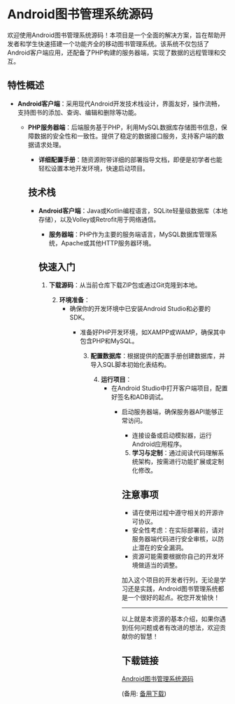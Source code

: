 # Android图书管理系统源码

欢迎使用Android图书管理系统源码！本项目是一个全面的解决方案，旨在帮助开发者和学生快速搭建一个功能齐全的移动图书管理系统。该系统不仅包括了Android客户端应用，还配备了PHP构建的服务器端，实现了数据的远程管理和交互。

## 特性概述

- **Android客户端**：采用现代Android开发技术栈设计，界面友好，操作流畅，支持图书的添加、查询、编辑和删除等功能。

  - **PHP服务器端**：后端服务基于PHP，利用MySQL数据库存储图书信息，保障数据的安全性和一致性。提供了稳定的数据接口服务，支持客户端的数据请求处理。

    - **详细配置手册**：随资源附带详细的部署指导文档，即便是初学者也能轻松设置本地开发环境，快速启动项目。

    ## 技术栈

    - **Android客户端**：Java或Kotlin编程语言，SQLite轻量级数据库（本地存储），以及Volley或Retrofit用于网络通信。

      - **服务器端**：PHP作为主要的服务端语言，MySQL数据库管理系统，Apache或其他HTTP服务器环境。

      ## 快速入门

      1. **下载源码**：从当前仓库下载ZIP包或通过Git克隆到本地。

         2. **环境准备**：
            - 确保你的开发环境中已安装Android Studio和必要的SDK。
               - 准备好PHP开发环境，如XAMPP或WAMP，确保其中包含PHP和MySQL。

                  3. **配置数据库**：根据提供的配置手册创建数据库，并导入SQL脚本初始化表结构。

                     4. **运行项目**：
                        - 在Android Studio中打开客户端项目，配置好签名和ADB调试。
                           - 启动服务器端，确保服务器API能够正常访问。
                              - 连接设备或启动模拟器，运行Android应用程序。

                              5. **学习与定制**：通过阅读代码理解系统架构，按需进行功能扩展或定制化修改。

                              ## 注意事项

                              - 请在使用过程中遵守相关的开源许可协议。
                              - 安全性考虑：在实际部署前，请对服务器端代码进行安全审核，以防止潜在的安全漏洞。
                              - 资源可能需要根据你自己的开发环境做适当的调整。

                              加入这个项目的开发者行列，无论是学习还是实践，Android图书管理系统都是一个很好的起点。祝您开发愉快！

                              ---

                              以上就是本资源的基本介绍，如果你遇到任何问题或者有改进的想法，欢迎贡献你的智慧！

                              ## 下载链接
                              [Android图书管理系统源码](https://pan.quark.cn/s/dfd49f56a32f) 

                              (备用: [备用下载](https://pan.baidu.com/s/1i1C6AREbZVPaZMvmDEej1g?pwd=1234))

